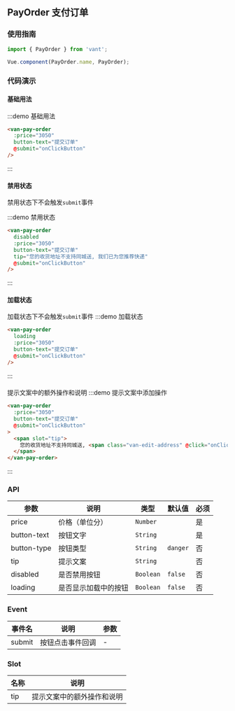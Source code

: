 ## PayOrder 支付订单

<script>
import { Toast } from 'packages';

export default {
  methods: {
    onClickButton() {
      Toast('点击按钮');
    },
    onClickEditAddress() {
      Toast('修改地址');
    }
  }
}
</script>

<style>
.demo-pay-order {
  .van-pay-order {
    position: relative;
  }
  .van-edit-address {
    color: #38F;
  }
}
</style>

### 使用指南
``` javascript
import { PayOrder } from 'vant';

Vue.component(PayOrder.name, PayOrder);
```

### 代码演示

#### 基础用法

:::demo 基础用法
```html
<van-pay-order
  :price="3050"
  button-text="提交订单"
  @submit="onClickButton"
/>
```
:::

#### 禁用状态
禁用状态下不会触发`submit`事件

:::demo 禁用状态
```html
<van-pay-order
  disabled
  :price="3050"
  button-text="提交订单"
  tip="您的收货地址不支持同城送, 我们已为您推荐快递"
  @submit="onClickButton"
/>
```
:::

#### 加载状态
加载状态下不会触发`submit`事件
:::demo 加载状态
```html
<van-pay-order
  loading
  :price="3050"
  button-text="提交订单"
  @submit="onClickButton"
/>
```
:::

#### 
提示文案中的额外操作和说明
:::demo 提示文案中添加操作
```html
<van-pay-order
  :price="3050"
  button-text="提交订单"
  @submit="onClickButton"
>
  <span slot="tip">
    您的收货地址不支持同城送, <span class="van-edit-address" @click="onClickEditAddress">修改地址 ></span>
  </span>
</van-pay-order>
```
:::

### API

| 参数       | 说明      | 类型       | 默认值       | 必须      |
|-----------|-----------|-----------|-------------|-------------|
| price | 价格（单位分） |  `Number` |  | 是 |
| button-text | 按钮文字 | `String`  |   | 是 |
| button-type | 按钮类型 |  `String` | `danger` | 否 |
| tip | 提示文案 |  `String` |  | 否 |
| disabled | 是否禁用按钮 |  `Boolean` | `false` | 否 |
| loading | 是否显示加载中的按钮 |  `Boolean` | `false` | 否 |

### Event

| 事件名       | 说明      | 参数       |
|-----------|-----------|-----------|
| submit | 按钮点击事件回调 | - |

### Slot

| 名称      | 说明      |
|-----------|-----------|
| tip | 提示文案中的额外操作和说明 |
